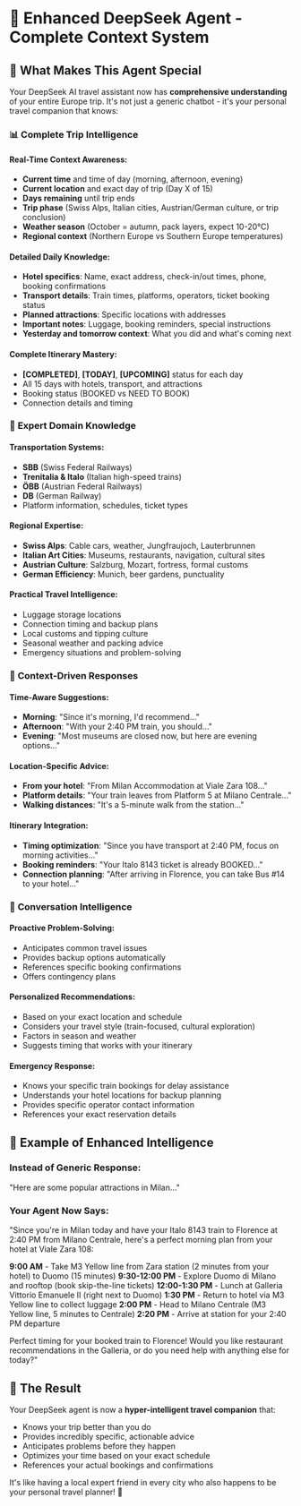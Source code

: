 # 🎯 Enhanced DeepSeek Agent - Complete Context System

## 🌟 What Makes This Agent Special

Your DeepSeek AI travel assistant now has **comprehensive understanding** of your entire Europe trip. It's not just a generic chatbot - it's your personal travel companion that knows:

### 📊 **Complete Trip Intelligence**

#### **Real-Time Context Awareness:**
- **Current time** and time of day (morning, afternoon, evening)
- **Current location** and exact day of trip (Day X of 15)
- **Days remaining** until trip ends
- **Trip phase** (Swiss Alps, Italian cities, Austrian/German culture, or trip conclusion)
- **Weather season** (October = autumn, pack layers, expect 10-20°C)
- **Regional context** (Northern Europe vs Southern Europe temperatures)

#### **Detailed Daily Knowledge:**
- **Hotel specifics**: Name, exact address, check-in/out times, phone, booking confirmations
- **Transport details**: Train times, platforms, operators, ticket booking status
- **Planned attractions**: Specific locations with addresses
- **Important notes**: Luggage, booking reminders, special instructions
- **Yesterday and tomorrow context**: What you did and what's coming next

#### **Complete Itinerary Mastery:**
- **[COMPLETED]**, **[TODAY]**, **[UPCOMING]** status for each day
- All 15 days with hotels, transport, and attractions
- Booking status (BOOKED vs NEED TO BOOK)
- Connection details and timing

### 🧠 **Expert Domain Knowledge**

#### **Transportation Systems:**
- **SBB** (Swiss Federal Railways)
- **Trenitalia & Italo** (Italian high-speed trains)
- **ÖBB** (Austrian Federal Railways)
- **DB** (German Railway)
- Platform information, schedules, ticket types

#### **Regional Expertise:**
- **Swiss Alps**: Cable cars, weather, Jungfraujoch, Lauterbrunnen
- **Italian Art Cities**: Museums, restaurants, navigation, cultural sites
- **Austrian Culture**: Salzburg, Mozart, fortress, formal customs
- **German Efficiency**: Munich, beer gardens, punctuality

#### **Practical Travel Intelligence:**
- Luggage storage locations
- Connection timing and backup plans
- Local customs and tipping culture
- Seasonal weather and packing advice
- Emergency situations and problem-solving

### 🎯 **Context-Driven Responses**

#### **Time-Aware Suggestions:**
- **Morning**: "Since it's morning, I'd recommend..."
- **Afternoon**: "With your 2:40 PM train, you should..."
- **Evening**: "Most museums are closed now, but here are evening options..."

#### **Location-Specific Advice:**
- **From your hotel**: "From Milan Accommodation at Viale Zara 108..."
- **Platform details**: "Your train leaves from Platform 5 at Milano Centrale..."
- **Walking distances**: "It's a 5-minute walk from the station..."

#### **Itinerary Integration:**
- **Timing optimization**: "Since you have transport at 2:40 PM, focus on morning activities..."
- **Booking reminders**: "Your Italo 8143 ticket is already BOOKED..."
- **Connection planning**: "After arriving in Florence, you can take Bus #14 to your hotel..."

### 💬 **Conversation Intelligence**

#### **Proactive Problem-Solving:**
- Anticipates common travel issues
- Provides backup options automatically
- References specific booking confirmations
- Offers contingency plans

#### **Personalized Recommendations:**
- Based on your exact location and schedule
- Considers your travel style (train-focused, cultural exploration)
- Factors in season and weather
- Suggests timing that works with your itinerary

#### **Emergency Response:**
- Knows your specific train bookings for delay assistance
- Understands your hotel locations for backup planning
- Provides specific operator contact information
- References your exact reservation details

## 🚀 **Example of Enhanced Intelligence**

### **Instead of Generic Response:**
"Here are some popular attractions in Milan..."

### **Your Agent Now Says:**
"Since you're in Milan today and have your Italo 8143 train to Florence at 2:40 PM from Milano Centrale, here's a perfect morning plan from your hotel at Viale Zara 108:

**9:00 AM** - Take M3 Yellow line from Zara station (2 minutes from your hotel) to Duomo (15 minutes)
**9:30-12:00 PM** - Explore Duomo di Milano and rooftop (book skip-the-line tickets)
**12:00-1:30 PM** - Lunch at Galleria Vittorio Emanuele II (right next to Duomo)
**1:30 PM** - Return to hotel via M3 Yellow line to collect luggage
**2:00 PM** - Head to Milano Centrale (M3 Yellow line, 5 minutes to Centrale)
**2:20 PM** - Arrive at station for your 2:40 PM departure

Perfect timing for your booked train to Florence! Would you like restaurant recommendations in the Galleria, or do you need help with anything else for today?"

## 🎯 **The Result**

Your DeepSeek agent is now a **hyper-intelligent travel companion** that:
- Knows your trip better than you do
- Provides incredibly specific, actionable advice
- Anticipates problems before they happen
- Optimizes your time based on your exact schedule
- References your actual bookings and confirmations

It's like having a local expert friend in every city who also happens to be your personal travel planner! 🌟